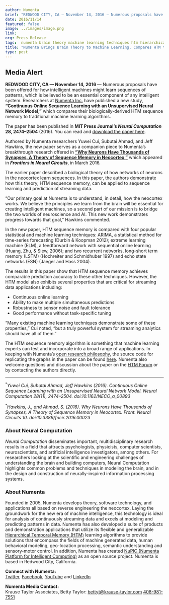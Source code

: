 ```yaml
---
author: Numenta
brief: "REDWOOD CITY, CA — November 14, 2016 — Numerous proposals have been offered for how intelligent machines might learn sequences of patterns, which is believed to be an essential component of any intelligent system."
date: 2016/11/14
featured: false
image: ../images/image.png
link:
org: Press Release
tags:  numenta brain theory machine learning techniques htm hierarchical temporal memory paper
title: "Numenta Brings Brain Theory to Machine Learning, Compares HTM to Machine Learning Techniques in New Paper"
type: post
---
```


## Media Alert

**REDWOOD CITY, CA — November 14, 2016 —** Numerous proposals have been offered
for how intelligent machines might learn sequences of patterns, which is
believed to be an essential component of any intelligent system.  Researchers at
[Numenta Inc.][1] have published a new study, **“Continuous Online Sequence
Learning with an Unsupervised Neural Network Model,”** which compares their
biologically-derived HTM sequence memory to traditional machine learning
algorithms.  

The paper has been published in **MIT Press Journal’s _Neural Computation_ 28,
2474–2504** (2016). You can read and [download the paper here][2].   

Authored by Numenta researchers Yuwei Cui, Subutai Ahmad, and Jeff Hawkins, the
new paper serves as a companion piece to Numenta’s breakthrough research offered
in **[“Why Neurons Have Thousands of Synapses, A Theory of Sequence Memory in
Neocortex,”][3]** which appeared in ***Frontiers in Neural Circuits***, in
March 2016.

The earlier paper described a biological theory of how networks of neurons in
the neocortex learn sequences.  In this paper, the authors demonstrate how this
theory, HTM sequence memory, can be applied to sequence learning and prediction
of streaming data.

“Our primary goal at Numenta is to understand, in detail, how the neocortex
works.  We believe the principles we learn from the brain will be essential for
creating intelligent machines, so a second part of our mission is to bridge the
two worlds of neuroscience and AI. This new work demonstrates progress towards
that goal,” Hawkins commented.

In the new paper, HTM sequence memory is compared with four popular statistical
and machine learning techniques: ARIMA, a statistical method for time-series
forecasting (Durbin & Koopman 2012); extreme learning machine (ELM), a
feedforward network with sequential online learning (Huang, Zhu, & Siew, 2006);
and two recurrent networks, long-short term memory (LSTM) (Hochreiter and
Schmidhuber 1997) and echo state networks (ESN) (Jaeger and Hass 2004).

The results in this paper show that HTM sequence memory achieves comparable
prediction accuracy to these other techniques. However, the HTM model also
exhibits several properties that are critical for streaming data applications
including:

*	Continuous online learning
*	Ability to make multiple simultaneous predictions
*	Robustness to sensor noise and fault tolerance
*	Good performance without task-specific tuning

“Many existing machine learning techniques demonstrate some of these
properties,” Cui noted, “but a truly powerful system for streaming analytics
should have all of them.”

The HTM sequence memory algorithm is something that machine learning experts can
test and incorporate into a broad range of applications. In keeping with
Numenta’s [open research philosophy][4], the source code for replicating the
graphs in the paper can be found [here][5].  Numenta also welcome questions and
discussion about the paper on the [HTM Forum][6] or by contacting the authors
directly.

---

<sup>\*</sup>*Yuwei Cui, Subutai Ahmad, Jeff Hawkins (2016). Continuous Online
Sequence Learning with an Unsupervised Neural Network Model. Neural Computation
28(11), 2474–2504. doi:10.1162/NECO_a_00893*

<sup>\*</sup>*Hawkins, J., and Ahmad, S. (2016). Why Neurons Have Thousands of
Synapses, A Theory of Sequence Memory in Neocortex. Front. Neural Circuits 10.
doi:10.3389/fncir.2016.00023*

### About Neural Computation

*Neural Computation* disseminates important, multidisciplinary research results
in a field that attracts psychologists, physicists, computer scientists,
neuroscientists, and artificial intelligence investigators, among others. For
researchers looking at the scientific and engineering challenges of
understanding the brain and building computers, Neural Computation highlights
common problems and techniques in modeling the brain, and in the design and
construction of neurally-inspired information processing systems.

### About Numenta

Founded in 2005, Numenta develops theory, software technology, and applications
all based on reverse engineering the neocortex. Laying the groundwork for the
new era of machine intelligence, this technology is ideal for analysis of
continuously streaming data and excels at modeling and predicting patterns in
data. Numenta has also developed a suite of products and demonstration
applications that utilize its flexible and generalizable
[Hierarchical Temporal Memory (HTM)][7] learning algorithms to provide solutions
that encompass the fields of machine generated data, human behavioral modeling,
geo-location processing, semantic understanding and sensory-motor control. In
addition, Numenta has created
[NuPIC (Numenta Platform for Intelligent Computing)][8] as an open source
project. Numenta is based in Redwood City, California.

**Connect with Numenta:** <br/>
[Twitter](https://twitter.com/numenta),
[Facebook](https://www.facebook.com/pages/Numenta/321559142118?ref=br_tf),
[YouTube](https://www.youtube.com/user/numenta) and
[LinkedIn](https://www.linkedin.com/company/numenta)

**Numenta Media Contact:** <br/>
Krause Taylor Associates,
Betty Taylor:
[bettyt@krause-taylor.com](mailto:bettyt@krause-taylor.com)
[408-981-7551](tel:+1-408-981-7551)

[1]: /
[2]: http://www.mitpressjournals.org/doi/abs/10.1162/NECO_a_00893#.WCYY3-ErI19
[3]: http://journal.frontiersin.org/article/10.3389/fncir.2016.00023/full
[4]: /blog/2014/09/17/increasing-research-transparency/
[5]: https://github.com/numenta/nupic.research/tree/master/projects/sequence_prediction
[6]: https://discourse.numenta.org/categories
[7]: /machine-intelligence-technology/
[8]: http://numenta.org
